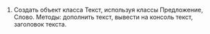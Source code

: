1. Создать объект класса Текст, используя классы Предложение, Слово. Методы: дополнить текст, вывести на
        консоль текст, заголовок текста.
